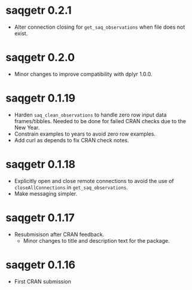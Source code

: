 # saqgetr 0.2.1

  - Alter connection closing for `get_saq_observations` when file does not exist.

# saqgetr 0.2.0

  - Minor changes to improve compatibility with dplyr 1.0.0.

# saqgetr 0.1.19

  - Harden `saq_clean_observations` to handle zero row input data frames/tibbles. Needed to be done for failed CRAN checks due to the New Year.
  - Constrain examples to years to avoid zero row examples.
  - Add curl as depends to fix CRAN check notes. 

# saqgetr 0.1.18

  - Explicitly open and close remote connections to avoid the use of `closeAllConnections` in `get_saq_observations`. 
  - Make messaging simpler. 

# saqgetr 0.1.17

  - Resubmisison after CRAN feedback. 
    - Minor changes to title and description text for the package. 

# saqgetr 0.1.16

  - First CRAN submission
